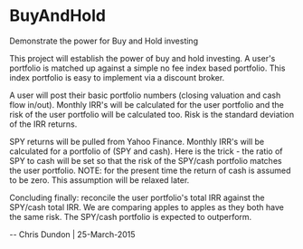 # BuyAndHold
Demonstrate the power for Buy and Hold investing

This project will establish the power of buy and hold investing.  A user's portfolio is matched up against a simple no fee index based portfolio.  This index portfolio is easy to implement via a discount broker.

A user will post their basic portfolio numbers (closing valuation and cash flow in/out).  Monthly IRR's will be calculated for the user portfolio and the risk of the user portfolio will be calculated too.  Risk is the standard deviation of the IRR returns.  

SPY returns will be pulled from Yahoo Finance.  Monthly IRR's will be calculated for a portfolio of (SPY and cash).  Here is the trick - the ratio of SPY to cash will be set so that the risk of the SPY/cash portfolio matches the user portfolio.  NOTE: for the present time the return of cash is assumed to be zero.   This assumption will be relaxed later.

Concluding finally: reconcile the user portfolio's total IRR against the SPY/cash total IRR.  We are comparing apples to apples as they both have the same risk.  The SPY/cash portfolio is expected to outperform.

-- Chris Dundon | 25-March-2015

